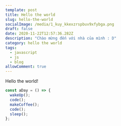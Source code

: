```yaml
---
template: post
title: Hello the world
slug: hello-the-world
socialImage: /media/1_kuy_kkexzrspbuv9xfybga.png
draft: false
date: 2020-11-22T12:57:36.282Z
description: "Chào mừng đến với nhà của mình : D"
category: hello the world
tags:
  - javascript
  - js
  - blog
allowComment: true
---
```


Hello the world!

```javascript
const aDay = () => {
  wakeUp();
  code();
  makeCoffee();
  code();
  sleep();
};
```
